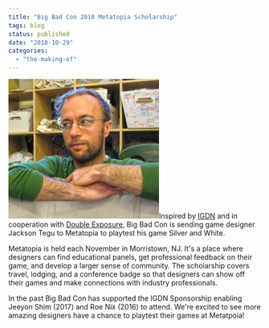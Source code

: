 ```yaml
---
title: "Big Bad Con 2018 Metatopia Scholarship"
tags: blog
status: published
date: "2018-10-29"
categories: 
  - "the-making-of"
---
```


[![](/images/jackson-tegu-300x278.png)](https://www.bigbadcon.com/wp-content/uploads/2018/10/jackson-tegu.png)Inspired by [IGDN](https://www.igdnonline.com/metatopia-diversity-sponsorship) and in cooperation with [Double Exposure](https://dexposure.com/home.html), Big Bad Con is sending game designer Jackson Tegu to Metatopia to playtest his game Silver and White.

Metatopia is held each November in Morristown, NJ. It's a place where designers can find educational panels, get professional feedback on their game, and develop a larger sense of community. The scholarship covers travel, lodging, and a conference badge so that designers can show off their games and make connections with industry professionals.

In the past Big Bad Con has supported the IGDN Sponsorship enabling Jeeyon Shim (2017) and Roe Nix (2016) to attend. We're excited to see more amazing designers have a chance to playtest their games at Metatpoia!
